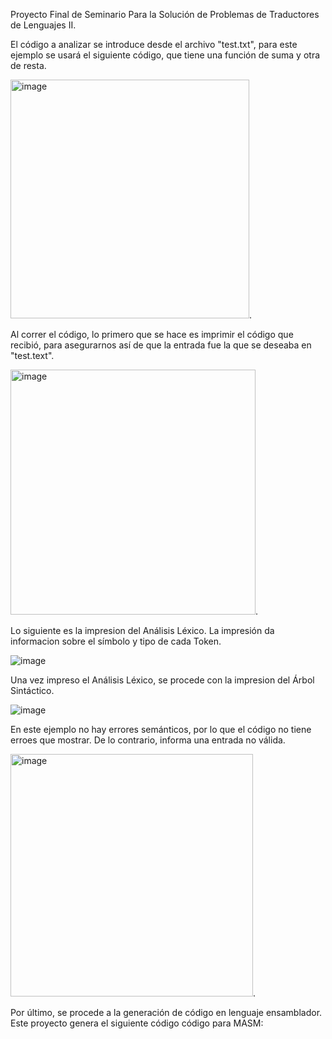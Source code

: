 Proyecto Final de Seminario Para la Solución de Problemas de Traductores de Lenguajes II. 

El código a analizar se introduce desde el archivo "test.txt", para este ejemplo se usará el siguiente código, que tiene una función de suma y otra de resta.

<img width="382" alt="image" src="https://github.com/DankerVV/SSTLII/assets/123404725/b517f615-e6b4-4dce-87bd-38cd061ca08b">. 

Al correr el código, lo primero que se hace es imprimir el código que recibió, para asegurarnos así de que la entrada fue la que se deseaba en "test.text".

<img width="392" alt="image" src="https://github.com/DankerVV/SSTLII/assets/123404725/8ca854f2-9b5f-412d-a740-b7d1be1e0239">. 

Lo siguiente es la impresion del Análisis Léxico. La impresión da informacion sobre el símbolo y tipo de cada Token. 

![image](https://github.com/DankerVV/SSTLII/assets/123404725/6b41296b-73c5-428e-920e-ce3f29d5fcc9)


Una vez impreso el Análisis Léxico, se procede con la impresion del Árbol Sintáctico. 

![image](https://github.com/DankerVV/SSTLII/assets/123404725/3cc24cea-56e2-4bf5-9031-50a4642f9551)


En este ejemplo no hay errores semánticos, por lo que el código no tiene erroes que mostrar. De lo contrario, informa una entrada no válida. 

<img width="388" alt="image" src="https://github.com/DankerVV/SSTLII/assets/123404725/b7b5368b-d4ad-4519-b4ac-cd59cdc3c4d2">. 

Por último, se procede a la generación de código en lenguaje ensamblador. Este proyecto genera el siguiente código código para MASM:
